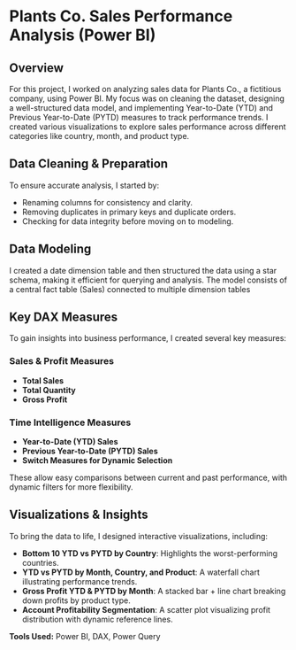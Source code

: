 # Plants Co. Sales Performance Analysis (Power BI)

## Overview
For this project, I worked on analyzing sales data for Plants Co., a fictitious company, using Power BI. My focus was on cleaning the dataset, designing a well-structured data model, and implementing Year-to-Date (YTD) and Previous Year-to-Date (PYTD) measures to track performance trends. I created various visualizations to explore sales performance across different categories like country, month, and product type.

## Data Cleaning & Preparation
To ensure accurate analysis, I started by:
- Renaming columns for consistency and clarity.
- Removing duplicates in primary keys and duplicate orders.
- Checking for data integrity before moving on to modeling.

## Data Modeling
I created a date dimension table and then structured the data using a star schema, making it efficient for querying and analysis. The model consists of a central fact table (Sales) connected to multiple dimension tables 

## Key DAX Measures
To gain insights into business performance, I created several key measures:

### Sales & Profit Measures
- **Total Sales**
- **Total Quantity**
- **Gross Profit**

### Time Intelligence Measures
- **Year-to-Date (YTD) Sales**
- **Previous Year-to-Date (PYTD) Sales**
- **Switch Measures for Dynamic Selection**

These allow easy comparisons between current and past performance, with dynamic filters for more flexibility.

## Visualizations & Insights
To bring the data to life, I designed interactive visualizations, including:
- **Bottom 10 YTD vs PYTD by Country**: Highlights the worst-performing countries.
- **YTD vs PYTD by Month, Country, and Product**: A waterfall chart illustrating performance trends.
- **Gross Profit YTD & PYTD by Month**: A stacked bar + line chart breaking down profits by product type.
- **Account Profitability Segmentation**: A scatter plot visualizing profit distribution with dynamic reference lines.


**Tools Used:** Power BI, DAX, Power Query
